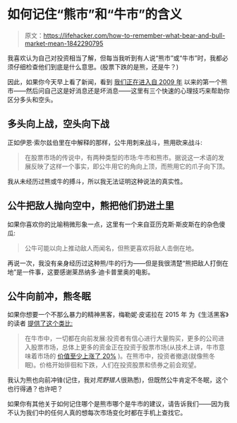 # 如何记住“熊市”和“牛市”的含义

> 原文：<https://lifehacker.com/how-to-remember-what-bear-and-bull-market-mean-1842290795>

我喜欢认为自己对投资相当了解，但每当我听到有人说“熊市”或“牛市”时，我都必须仔细检查他们到底是什么意思。(股票下跌的是熊，还是牛？)



因此，如果你今天早上看了新闻，看到 [我们正在进入自 2009 年](https://www.cnbc.com/2020/03/11/what-young-investors-should-know-about-the-bear-market.html) 以来的第一个熊市——然后问自己这是好消息还是坏消息——这里有三个快速的心理技巧来帮助你区分多头和空头。

## 多头向上战，空头向下战

正如伊恩·索尔兹伯里在中解释的那样，公牛用刺来战斗，熊用砍来战斗:

> 在股票市场的传说中，有两种类型的市场:牛市和熊市。据说这一术语的发展反映了这样一个事实，即公牛用它的角向上顶，而熊用它的爪子向下顶。

我从未经历过熊或牛的搏斗，所以我无法证明这种说法的真实性。

## 公牛把敌人抛向空中，熊把他们扔进土里

如果你喜欢你的比喻稍微形象一点，这里有一个来自亚历克斯·斯皮斯在的杂色傻瓜:

> 公牛可能以向上推动敌人而闻名，但熊更喜欢将敌人击倒在地。

再说一次，我没有亲身经历过这种熊/牛的行为——但是我很清楚“熊把敌人打倒在地”是一件事，这要感谢莱昂纳多·迪卡普里奥的电影。

## 公牛向前冲，熊冬眠

如果你想要一个不那么暴力的精神黑客，梅勒妮·皮诺拉在 2015 年 为《生活黑客》的读者 [提供了这个类比:](https://lifehacker.com/the-most-important-financial-terms-everyone-should-know-1742329094)

> 在牛市中，一切都在向前发展:投资者有信心进行大量购买，更多的公司进入股票市场，总体上更多的资金正在投资于股票市场(从技术上讲，牛市意味着市场的 [价值至少上涨了 20%](http://content.moneyinstructor.com/693/what-bull-bear-market.html) )。在熊市中，投资者撤退(就像熊冬眠)。价格开始徘徊和下跌，人们在投资股票和债券之前会观望。

我认为熊也向前冲锋(记住，我对*荒野猎人*很熟悉)，但既然公牛肯定不冬眠，这个也行得通？也许吧？

如果你有其他关于如何记住哪个是熊市哪个是牛市的建议，请告诉我们——因为我不认为我们中的任何人真的想每次市场变化时都在手机上查找它。